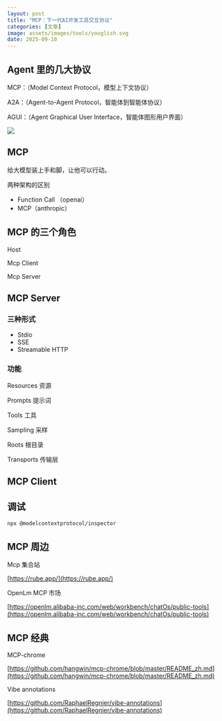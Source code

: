```yaml
---
layout: post
title: "MCP：下一代AI开发工具交互协议"
categories: [文章]
image: assets/images/tools/youglish.svg
date: 2025-09-10
---
```


## Agent 里的几大协议
MCP：（Model Context Protocol，模型上下文协议）

A2A：（Agent-to-Agent Protocol，智能体到智能体协议）

AGUI：（Agent Graphical User Interface，智能体图形用户界面）

![](https://intranetproxy.alipay.com/skylark/lark/0/2025/gif/170066/1756718760855-de425b43-2a65-480d-a037-54f06d3562c7.gif)

## MCP
给大模型装上手和脚，让他可以行动。

两种架构的区别

+ Function Call （openai）
+ MCP（anthropic）



## MCP 的三个角色
Host 

Mcp Client

Mcp Server

## MCP Server
### 三种形式
+ Stdio
+ SSE
+ Streamable HTTP



### 功能
Resources 资源

Prompts 提示词

Tools 工具

Sampling 采样

Roots 根目录

Transports 传输层 

## MCP Client




## 调试
```bash
npx @modelcontextprotocol/inspector
```



## MCP 周边
Mcp 集合站

[https://rube.app/](https://rube.app/)

OpenLm MCP 市场

[https://openlm.alibaba-inc.com/web/workbench/chatOs/public-tools](https://openlm.alibaba-inc.com/web/workbench/chatOs/public-tools)



## MCP 经典
MCP-chrome

[https://github.com/hangwin/mcp-chrome/blob/master/README_zh.md](https://github.com/hangwin/mcp-chrome/blob/master/README_zh.md)

Vibe annotations

[https://github.com/RaphaelRegnier/vibe-annotations](https://github.com/RaphaelRegnier/vibe-annotations)

